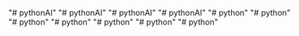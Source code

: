 "# pythonAI" 
"# pythonAI" 
"# pythonAI" 
"# pythonAI" 
"# python" 
"# python" 
"# python" 
"# python" 
"# python" 
"# python" 
"# python" 
